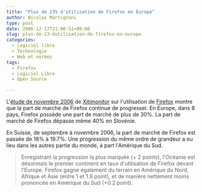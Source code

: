 ```yaml
---
title: "Plus de 23% d'utilisation de Firefox en Europe"
author: Nicolas Martignoni
type: post
date: 2006-12-17T21:00:51+00:00
slug: plus-de-23-dutilisation-de-firefox-en-europe
categories:
  - Logiciel libre
  - Technologie
  - Web et normes
tags:
  - Firefox
  - Logiciel Libre
  - Open Source

---
```

L'<a href="http://www.xitimonitor.com/fr-FR/Technique/Firefox_Novembre_2006/index-1-1-3-68.html">étude de novembre 2006</a> de <a href="http://www.xitimonitor.com/">Xitimonitor</a> sur l'utilisation de <a href="http://www.mozilla.com/firefox/">Firefox</a> montre que la part de marché de Firefox continue de progresser. En Europe, dans 8 pays, Firefox possède une part de marché de plus de 30%. La part de marché de Firefox dépasse même 40% en Slovénie.

En Suisse, de septembre à novembre 2006, la part de marché de Firefox est passée de 18% à 19.7%. Une progression du même ordre de grandeur a eu lieu dans les autres partie du monde, à part l'Amérique du Sud.

> Enregistrant la progression la plus marquée (+ 2 points), l'Océanie est désormais le premier continent en taux d'utilisation de Firefox devant l'Europe. Firefox gagne également du terrain en Amérique du Nord, Afrique et Asie (entre 1 et 1.9 point), et de manière nettement moins prononcée en Amérique du Sud (+0.2 point).
